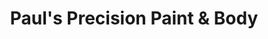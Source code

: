---
title: "Paul's Precision Paint & Body"
url: /hobbs/pauls-precision-paint-and-body/
shop: car repair
---